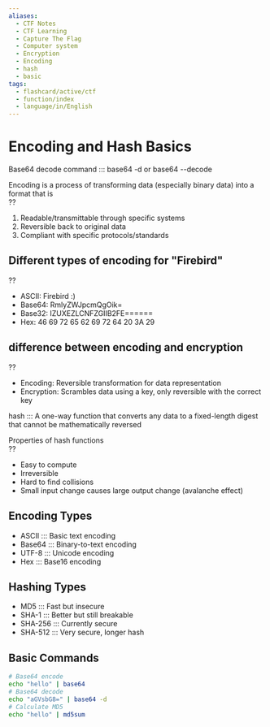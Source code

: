 ```yaml
---
aliases:
  - CTF Notes
  - CTF Learning
  - Capture The Flag
  - Computer system
  - Encryption
  - Encoding 
  - hash
  - basic
tags:
  - flashcard/active/ctf
  - function/index
  - language/in/English
---
```


# Encoding and Hash Basics

Base64 decode command ::: base64 -d or base64 --decode

Encoding is a process of transforming data (especially binary data) into a format that is  
??  
1. Readable/transmittable through specific systems
2. Reversible back to original data
3. Compliant with specific protocols/standards
## Different types of encoding for "Firebird"   
??  
- ASCII: Firebird :)
- Base64: RmlyZWJpcmQgOik=
- Base32: IZUXEZLCNFZGIIB2FE======
- Hex: 46 69 72 65 62 69 72 64 20 3A 29

## difference between encoding and encryption  
??  
- Encoding: Reversible transformation for data representation
- Encryption: Scrambles data using a key, only reversible with the correct key

hash ::: A one-way function that converts any data to a fixed-length digest that cannot be mathematically reversed <!--SR:!2024-12-02,1,230!2000-01-01,1,250-->

Properties of hash functions   
??
- Easy to compute
- Irreversible
- Hard to find collisions
- Small input change causes large output change (avalanche effect)


## Encoding Types  
- ASCII ::: Basic text encoding
- Base64 ::: Binary-to-text encoding
- UTF-8 ::: Unicode encoding
- Hex ::: Base16 encoding

## Hashing Types
- MD5 ::: Fast but insecure
- SHA-1 ::: Better but still breakable <!--SR:!2024-12-02,1,230!2000-01-01,1,250-->
- SHA-256 ::: Currently secure
- SHA-512 ::: Very secure, longer hash <!--SR:!2024-12-02,1,230!2000-01-01,1,250-->

## Basic Commands
```bash
# Base64 encode
echo "hello" | base64
# Base64 decode
echo "aGVsbG8=" | base64 -d
# Calculate MD5
echo "hello" | md5sum
```